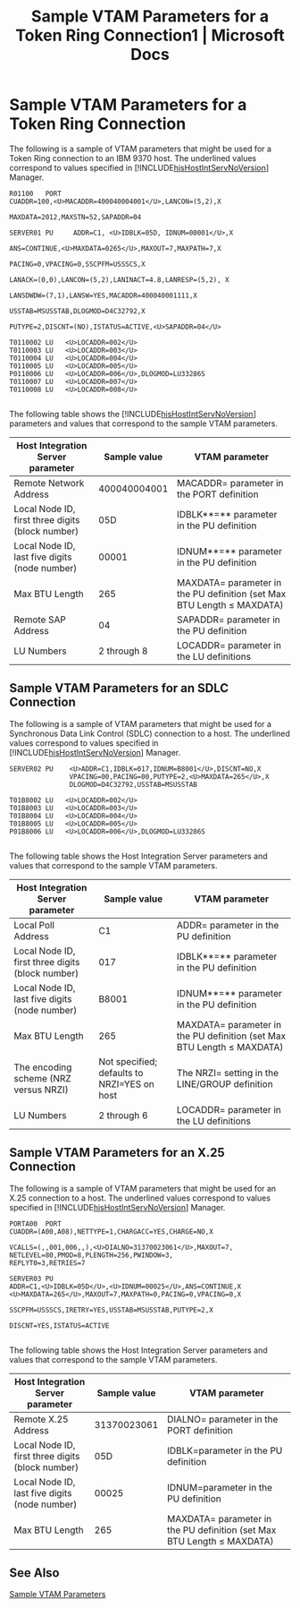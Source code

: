 ﻿---
title: "Sample VTAM Parameters for a Token Ring Connection1 | Microsoft Docs"
ms.custom: ""
ms.date: "11/30/2017"
ms.prod: "host-integration-server"
ms.reviewer: ""
ms.suite: ""
ms.tgt_pltfrm: ""
ms.topic: "article"
ms.assetid: ad29b1c1-99bd-4adf-9b16-0ffbf3d63d2e
caps.latest.revision: 4
---
# Sample VTAM Parameters for a Token Ring Connection
The following is a sample of VTAM parameters that might be used for a Token Ring connection to an IBM 9370 host. The underlined values correspond to values specified in [!INCLUDE[hisHostIntServNoVersion](../includes/hishostintservnoversion-md.md)] Manager.  
  
```  
R01100   PORT  
CUADDR=100,<U>MACADDR=400040004001</U>,LANCON=(5,2),X  
  
MAXDATA=2012,MAXSTN=52,SAPADDR=04  
  
SERVER01 PU     ADDR=C1, <U>IDBLK=05D, IDNUM=00001</U>,X  
  
ANS=CONTINUE,<U>MAXDATA=0265</U>,MAXOUT=7,MAXPATH=7,X  
  
PACING=0,VPACING=0,SSCPFM=USSSCS,X  
  
LANACK=(0,0),LANCON=(5,2),LANINACT=4.8,LANRESP=(5,2), X  
  
LANSDWDW=(7,1),LANSW=YES,MACADDR=400040001111,X  
  
USSTAB=MSUSSTAB,DLOGMOD=D4C32792,X  
  
PUTYPE=2,DISCNT=(NO),ISTATUS=ACTIVE,<U>SAPADDR=04</U>  
  
T0110002 LU   <U>LOCADDR=002</U>  
T0110003 LU   <U>LOCADDR=003</U>  
T0110004 LU   <U>LOCADDR=004</U>  
T0110005 LU   <U>LOCADDR=005</U>  
P0110006 LU   <U>LOCADDR=006</U>,DLOGMOD=LU33286S  
T0110007 LU   <U>LOCADDR=007</U>  
T0110008 LU   <U>LOCADDR=008</U>  
  
```  
  
 The following table shows the [!INCLUDE[hisHostIntServNoVersion](../includes/hishostintservnoversion-md.md)] parameters and values that correspond to the sample VTAM parameters.  
  
|Host Integration Server parameter|Sample value|VTAM parameter|  
|---------------------------------------|------------------|--------------------|  
|Remote Network Address|400040004001|MACADDR= parameter in the PORT definition|  
|Local Node ID, first three digits (block number)|05D|IDBLK**=** parameter in the PU definition|  
|Local Node ID, last five digits (node number)|00001|IDNUM**=** parameter in the PU definition|  
|Max BTU Length|265|MAXDATA= parameter in the PU definition (set Max BTU Length ≤ MAXDATA)|  
|Remote SAP Address|04|SAPADDR= parameter in the PU definition|  
|LU Numbers|2 through 8|LOCADDR= parameter in the LU definitions|  
  
## Sample VTAM Parameters for an SDLC Connection  
 The following is a sample of VTAM parameters that might be used for a Synchronous Data Link Control (SDLC) connection to a host. The underlined values correspond to values specified in [!INCLUDE[hisHostIntServNoVersion](../includes/hishostintservnoversion-md.md)] Manager.  
  
```  
SERVER02 PU    <U>ADDR=C1,IDBLK=017,IDNUM=B8001</U>,DISCNT=NO,X  
               VPACING=00,PACING=00,PUTYPE=2,<U>MAXDATA=265</U>,X  
               DLOGMOD=D4C32792,USSTAB=MSUSSTAB  
  
T01B8002 LU   <U>LOCADDR=002</U>  
T01B8003 LU   <U>LOCADDR=003</U>  
T01B8004 LU   <U>LOCADDR=004</U>  
T01B8005 LU   <U>LOCADDR=005</U>  
P01B8006 LU   <U>LOCADDR=006</U>,DLOGMOD=LU33286S  
  
```  
  
 The following table shows the Host Integration Server parameters and values that correspond to the sample VTAM parameters.  
  
|Host Integration Server parameter|Sample value|VTAM parameter|  
|---------------------------------------|------------------|--------------------|  
|Local Poll Address|C1|ADDR= parameter in the PU definition|  
|Local Node ID, first three digits (block number)|017|IDBLK**=** parameter in the PU definition|  
|Local Node ID, last five digits (node number)|B8001|IDNUM**=** parameter in the PU definition|  
|Max BTU Length|265|MAXDATA= parameter in the PU definition (set Max BTU Length ≤ MAXDATA)|  
|The encoding scheme (NRZ versus NRZI)|Not specified; defaults to NRZI=YES on host|The NRZI= setting in the LINE/GROUP definition|  
|LU Numbers|2 through 6|LOCADDR= parameter in the LU definitions|  
  
## Sample VTAM Parameters for an X.25 Connection  
 The following is a sample of VTAM parameters that might be used for an X.25 connection to a host. The underlined values correspond to values specified in [!INCLUDE[hisHostIntServNoVersion](../includes/hishostintservnoversion-md.md)] Manager.  
  
```  
PORTA00  PORT  
CUADDR=(A00,A08),NETTYPE=1,CHARGACC=YES,CHARGE=NO,X  
  
VCALLS=(,,001,006,,),<U>DIALNO=31370023061</U>,MAXOUT=7,  
NETLEVEL=80,PMOD=8,PLENGTH=256,PWINDOW=3,  
REPLYT0=3,RETRIES=7  
  
SERVER03 PU  
ADDR=C1,<U>IDBLK=05D</U>,<U>IDNUM=00025</U>,ANS=CONTINUE,X  
<U>MAXDATA=265</U>,MAXOUT=7,MAXPATH=0,PACING=0,VPACING=0,X  
  
SSCPFM=USSSCS,IRETRY=YES,USSTAB=MSUSSTAB,PUTYPE=2,X  
  
DISCNT=YES,ISTATUS=ACTIVE  
  
```  
  
 The following table shows the Host Integration Server parameters and values that correspond to the sample VTAM parameters.  
  
|Host Integration Server parameter|Sample value|VTAM parameter|  
|---------------------------------------|------------------|--------------------|  
|Remote X.25 Address|31370023061|DIALNO= parameter in the PORT definition|  
|Local Node ID, first three digits (block number)|05D|IDBLK=parameter in the PU definition|  
|Local Node ID, last five digits (node number)|00025|IDNUM=parameter in the PU definition|  
|Max BTU Length|265|MAXDATA= parameter in the PU definition (set Max BTU Length ≤ MAXDATA)|  
  
## See Also  
 [Sample VTAM Parameters](../core/sample-vtam-parameters2.md)